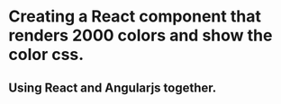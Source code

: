 # Creating a React component that renders 2000 colors and show the color css.

## Using React and Angularjs together.
